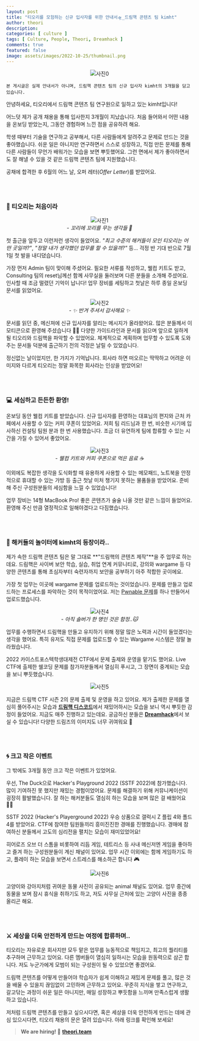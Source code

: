 ```yaml
---
layout: post
title: "티오리를 모험하는 신규 입사자를 위한 안내서🛸_드림핵 콘텐츠 팀 kimht"
author: theori
description:
categories: [ culture ]
tags: [ Culture, People, Theori, Dreamhack ]
comments: true
featured: false
image: assets/images/2022-10-25/thumbnail.png
---
```


![사진0][사진0]

`본 게시글은 실제 안내서가 아니며, 드림핵 콘텐츠 팀의 신규 입사자 kimht의 3개월을 담고 있습니다.`


안녕하세요, 티오리에서 드림핵 콘텐츠 팀 연구원으로 일하고 있는 kimht입니다!

어느덧 제가 공개 채용을 통해 입사한지 3개월이 지났습니다. 처음 들어와서 어떤 내용을 온보딩 받았는지, 그동안 경험하며 느낀 점을 공유하려 해요.

학생 때부터 기술을 연구하고 공부해서, 다른 사람들에게 알려주고 문제로 만드는 것을 좋아했습니다. 쉬운 일은 아니지만 연구하면서 스스로 성장하고, 직접 만든 문제를 통해 다른 사람들이 무언가 배워가는 모습을 보면 뿌듯했어요. 그런 면에서 제가 좋아하면서도 잘 해낼 수 있을 것 같은 드림핵 콘텐츠 팀에 지원했습니다.

공채에 합격한 후 6월의 어느 날, 오퍼 레터(_Offer Letter_)를 받았어요.

<br><br>

### **🦆 티오리는 처음이라**

![사진1][사진1]
<br><i>- 꼬리에 꼬리를 무는 생각들 💬</i>


첫 출근을 앞두고 이런저런 생각이 들었어요. _"최고 수준의 해커들이 모인 티오리는 어떤 곳일까?"_, _"정말 내가 생각했던 업무를 할 수 있을까?"_ 등… 걱정 반 기대 반으로 7월 1일 첫 발을 내디뎠습니다.

가장 먼저 Admin 팀이 맞이해 주셨어요. 필요한 서류를 작성하고, 웰컴 키트도 받고, Consulting 팀의 reset님께선 함께 사무실을 둘러보며 다른 분들을 소개해 주셨어요. 인사할 때 조금 떨렸던 기억이 납니다! 업무 장비를 세팅하고 첫날은 하루 종일 온보딩 문서를 읽었어요.

![사진2][사진2]
<br><i>- ✨ 반겨 주셔서 감사해요 ✨</i>

문서를 읽던 중, 메신져에 신규 입사자를 알리는 메시지가 올라왔어요. 많은 분들께서 이모티콘으로 환영해 주셨습니다 👍🏻 다양한 가이드라인과 문서를 읽으며 앞으로 일하게 될 티오리와 드림핵을 파악할 수 있었어요. 체계적으로 계획하며 업무할 수 있도록 도와주는 문서들 덕분에 출근하기 전의 걱정은 날릴 수 있었습니다.

정신없는 날이었지만, 한 가지가 기억납니다. 회사라 하면 떠오르는 딱딱하고 어려운 이미지와 다르게 티오리는 정말 화목한 회사라는 인상을 받았어요!

<br><br>

### **💻 세심하고 든든한 환영!**

온보딩 동안 웰컴 키트를 받았습니다. 신규 입사자를 환영하는 대표님의 편지와 근처 카페에서 사용할 수 있는 커피 쿠폰이 있었어요. 저희 팀 리드님과 한 번, 비슷한 시기에 입사하신 컨설팅 팀원 분과 한 번 사용했습니다. 조금 더 유연하게 팀에 합류할 수 있는 시간을 가질 수 있어서 좋았어요.

![사진3][사진3]
<br><i>- 웰컴 키트와 커피 쿠폰으로 먹은 음료 ☕</i>

이외에도 복잡한 생각을 도식화할 때 유용하게 사용할 수 있는 메모패드, 노트북을 안정적으로 휴대할 수 있는 가방 등 출근 첫날 미처 챙기지 못하는 물품들을 받았어요. 준비해 주신 구성원분들의 세심함을 느낄 수 있었습니다!

업무 장비는 14형 MacBook Pro! 좋은 콘텐츠가 술술 나올 것만 같은 느낌이 들었어요. 환영해 주신 만큼 열정적으로 일해야겠다고 다짐했습니다.

<br><br>

### **🎡 해커들의 놀이터에 kimht의 등장이라..**

제가 속한 드림핵 콘텐츠 팀은 말 그대로 **"드림핵의 콘텐츠 제작"**을 주 업무로 하는데요. 드림핵은 사이버 보안 학습, 실습, 취업 연계 커뮤니티로, 강의와 wargame 등 다양한 콘텐츠를 통해 초심자부터 숙련자까지 보안을 공부하기 아주 적합한 곳이에요.

가장 첫 업무는 이곳에 wargame 문제를 업로드하는 것이었습니다. 문제를 만들고 업로드하는 프로세스를 파악하는 것이 목적이었어요. 저는 [Pwnable 문제](https://dreamhack.io/wargame/challenges/511/ "https://dreamhack.io/wargame/challenges/511/")를 하나 만들어서 업로드했습니다.

![사진4][사진4]
<br><i>- 아직 솔버가 한 명인 것은 함정..🐱</i>

업무를 수행하면서 드림핵을 만들고 유지하기 위해 정말 많은 노력과 시간이 들었겠다는 생각을 했어요. 특히 유저도 직접 문제를 업로드할 수 있는 Wargame 시스템은 정말 놀라웠습니다.

2022 카이스트포스텍학생대제전 CTF에서 문제 출제와 운영을 맡기도 했어요. Live CTF에 출제한 쉘코딩 문제를 참가자분들께서 열심히 푸시고, 그 장면이 중계되는 모습을 보니 뿌듯했습니다.

![사진5][사진5]
<br>

지금은 드림핵 CTF 시즌 2의 문제 출제 및 운영을 하고 있어요. 제가 출제한 문제를 열심히 풀어주시는 모습과 [**드림핵 디스코드**](https://discord.com/invite/dreamhackio "https://discord.com/invite/dreamhackio")에서 재밌어하시는 모습을 보니 역시 뿌듯한 감정이 들었어요. 지금도 매주 진행하고 있는데요. 궁금하신 분들은 [**Dreamhack**](http://dreamhack.io "http://dreamhack.io")에서 보실 수 있습니다! 다양한 드림즈의 이미지도 너무 귀여워요 🐾

<br><br>

### **🌀 크고 작은 이벤트**

그 밖에도 3개월 동안 크고 작은 이벤트가 있었어요.


우선, The Duck으로 Hacker's Playground 2022 (SSTF 2022)에 참가했습니다. 많이 기여하진 못 했지만 재밌는 경험이었어요. 문제를 해결하기 위해 커뮤니케이션이 굉장히 활발했습니다. 잘 하는 해커분들도 열심히 하는 모습을 보며 많은 걸 배웠어요 👍🏻

SSTF 2022 (Hacker's Playerground 2022) 우승 상품으로 갤럭시 Z 플립 4와 폴드 4를 받았어요. CTF에 참여한 팀원들끼리 흥미진진한 경매를 진행했습니다. 경매에 참여하신 분들께서 고도의 심리전을 펼치는 모습이 재미있었어요!

히어로즈 오브 더 스톰을 비롯하여 리듬 게임, 테트리스 등 사내 메신저엔 게임을 좋아하고 즐겨 하는 구성원분들이 계신 채널이 있어요. 업무 시간 이외에는 함께 게임하기도 하고, 플레이 하는 모습을 보면서 스트레스를 해소하곤 합니다 🎮

![사진6][사진6]
<br>

고양이와 강아지처럼 귀여운 동물 사진이 공유되는 animal 채널도 있어요. 업무 중간에 동물을 보며 잠시 휴식을 취하기도 하고, 저도 사무실 근처에 있는 고양이 사진을 종종 올리곤 해요.

<br><br>

### **⚔ 세상을 더욱 안전하게 만드는 여정에 합류하며..**

티오리는 자유로운 회사지만 모두 맡은 업무를 능동적으로 책임지고, 최고의 퀄리티를 추구하며 근무하고 있어요. 다른 멤버들이 열심히 일하시는 모습을 원동력으로 삼곤 합니다. 저도 누군가에게 모범이 되는 구성원이 될 수 있었으면 좋겠어요.

드림핵 콘텐츠를 어떻게 만들어야 학습자가 쉽게 이해하고 재밌게 문제를 풀고, 많은 것을 배울 수 있을지 끊임없이 고민하며 근무하고 있어요. 꾸준히 지식을 쌓고 연구하고, 갈고닦는 과정이 쉬운 일은 아니지만, 매일 성장하고 뿌듯함을 느끼며 만족스럽게 생활하고 있습니다.

저처럼 드림핵 콘텐츠를 만들고 싶으시다면, 혹은 세상을 더욱 안전하게 만드는 데에 관심 있으시다면, 티오리 채용의 문은 열려 있습니다. 아래 링크를 확인해 보세요!


> **We are hiring! 🔗** [**theori.team**](https://www.theori.team/ "https://www.theori.team/")


<style>


p:has(img) { text-align: center }
</style>

[사진0]:  /assets/images/2022-10-25/thumbnail.png
[사진1]:  /assets/images/2022-10-25/1.png
[사진2]:  /assets/images/2022-10-25/2.png
[사진3]:  /assets/images/2022-10-25/3.png
[사진4]:  /assets/images/2022-10-25/4.png
[사진5]:  /assets/images/2022-10-25/5.png
[사진6]:  /assets/images/2022-10-25/6.png
